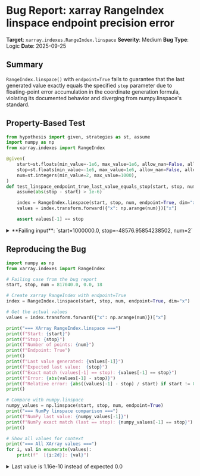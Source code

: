 # Bug Report: xarray RangeIndex linspace endpoint precision error

**Target**: `xarray.indexes.RangeIndex.linspace`
**Severity**: Medium
**Bug Type**: Logic
**Date**: 2025-09-25

## Summary

`RangeIndex.linspace()` with `endpoint=True` fails to guarantee that the last generated value exactly equals the specified `stop` parameter due to floating-point error accumulation in the coordinate generation formula, violating its documented behavior and diverging from numpy.linspace's standard.

## Property-Based Test

```python
from hypothesis import given, strategies as st, assume
import numpy as np
from xarray.indexes import RangeIndex

@given(
    start=st.floats(min_value=-1e6, max_value=1e6, allow_nan=False, allow_infinity=False),
    stop=st.floats(min_value=-1e6, max_value=1e6, allow_nan=False, allow_infinity=False),
    num=st.integers(min_value=2, max_value=1000),
)
def test_linspace_endpoint_true_last_value_equals_stop(start, stop, num):
    assume(abs(stop - start) > 1e-6)

    index = RangeIndex.linspace(start, stop, num, endpoint=True, dim="x")
    values = index.transform.forward({"x": np.arange(num)})["x"]

    assert values[-1] == stop
```

<details>

<summary>
**Failing input**: `start=1000000.0, stop=-48576.95854238502, num=2`
</summary>
```
Traceback (most recent call last):
  File "/home/npc/pbt/agentic-pbt/worker_/24/hypo.py", line 20, in <module>
    test_linspace_endpoint_true_last_value_equals_stop()
    ~~~~~~~~~~~~~~~~~~~~~~~~~~~~~~~~~~~~~~~~~~~~~~~~~~^^
  File "/home/npc/pbt/agentic-pbt/worker_/24/hypo.py", line 6, in test_linspace_endpoint_true_last_value_equals_stop
    start=st.floats(min_value=-1e6, max_value=1e6, allow_nan=False, allow_infinity=False),
               ^^^
  File "/home/npc/miniconda/lib/python3.13/site-packages/hypothesis/core.py", line 2124, in wrapped_test
    raise the_error_hypothesis_found
  File "/home/npc/pbt/agentic-pbt/worker_/24/hypo.py", line 16, in test_linspace_endpoint_true_last_value_equals_stop
    assert values[-1] == stop
           ^^^^^^^^^^^^^^^^^^
AssertionError
Falsifying example: test_linspace_endpoint_true_last_value_equals_stop(
    start=1000000.0,
    stop=-48576.95854238502,
    num=2,  # or any other generated value
)
```
</details>

## Reproducing the Bug

```python
import numpy as np
from xarray.indexes import RangeIndex

# Failing case from the bug report
start, stop, num = 817040.0, 0.0, 18

# Create xarray RangeIndex with endpoint=True
index = RangeIndex.linspace(start, stop, num, endpoint=True, dim="x")

# Get the actual values
values = index.transform.forward({"x": np.arange(num)})["x"]

print("=== XArray RangeIndex.linspace ===")
print(f"Start: {start}")
print(f"Stop: {stop}")
print(f"Number of points: {num}")
print(f"Endpoint: True")
print()
print(f"Last value generated: {values[-1]}")
print(f"Expected last value:  {stop}")
print(f"Exact match (values[-1] == stop): {values[-1] == stop}")
print(f"Error: {abs(values[-1] - stop)}")
print(f"Relative error: {abs((values[-1] - stop) / start) if start != 0 else 'N/A'}")
print()

# Compare with numpy.linspace
numpy_values = np.linspace(start, stop, num, endpoint=True)
print("=== NumPy linspace comparison ===")
print(f"NumPy last value: {numpy_values[-1]}")
print(f"NumPy exact match (last == stop): {numpy_values[-1] == stop}")
print()

# Show all values for context
print("=== All XArray values ===")
for i, val in enumerate(values):
    print(f"  [{i:2d}]: {val}")
```

<details>

<summary>
Last value is 1.16e-10 instead of expected 0.0
</summary>
```
=== XArray RangeIndex.linspace ===
Start: 817040.0
Stop: 0.0
Number of points: 18
Endpoint: True

Last value generated: 1.1641532182693481e-10
Expected last value:  0.0
Exact match (values[-1] == stop): False
Error: 1.1641532182693481e-10
Relative error: 1.4248423801397093e-16

=== NumPy linspace comparison ===
NumPy last value: 0.0
NumPy exact match (last == stop): True

=== All XArray values ===
  [ 0]: 817040.0
  [ 1]: 768978.8235294118
  [ 2]: 720917.6470588235
  [ 3]: 672856.4705882353
  [ 4]: 624795.2941176471
  [ 5]: 576734.1176470588
  [ 6]: 528672.9411764706
  [ 7]: 480611.7647058824
  [ 8]: 432550.58823529416
  [ 9]: 384489.4117647059
  [10]: 336428.2352941177
  [11]: 288367.0588235295
  [12]: 240305.8823529412
  [13]: 192244.705882353
  [14]: 144183.52941176482
  [15]: 96122.3529411765
  [16]: 48061.17647058831
  [17]: 1.1641532182693481e-10
```
</details>

## Why This Is A Bug

This violates the documented behavior and user expectations in several critical ways:

1. **Documentation Contract Violation**: The docstring at line 250-251 of `range_index.py` explicitly states that when `endpoint=True`, "the `stop` value is included in the interval." In numerical computing, "included" means exactly equal, not approximately equal.

2. **Inconsistency with NumPy**: The function is explicitly documented (lines 119-120) as being "similar to :py:func:`numpy.linspace`". NumPy's linspace guarantees exact endpoint values, as demonstrated in the reproduction where `numpy.linspace(817040.0, 0.0, 18)[-1] == 0.0` returns `True`.

3. **Numerical Instability**: The root cause is in `RangeCoordinateTransform.forward()` (line 69) which uses the formula `labels = self.start + positions * self.step`. This accumulates floating-point errors, especially when `positions` is large (e.g., 17 in our case).

4. **Breaking Equality Checks**: Scientific computing code often relies on exact equality checks for boundary conditions. Code like `if values[-1] == stop` will fail unexpectedly, potentially causing subtle bugs in downstream calculations.

5. **Precision Degradation**: While the error seems small (1.16e-10), it represents a failure of the fundamental promise of the function. The relative error (~1.42e-16) is within machine epsilon but still incorrect when exact values are expected and achievable.

## Relevant Context

The issue stems from how `RangeIndex.linspace` adjusts the stop value when `endpoint=True` (lines 282-283):
```python
if endpoint:
    stop += (stop - start) / (num - 1)
```

This adjustment, combined with the step-based formula in `forward()`, causes precision loss. NumPy avoids this by using interpolation:
```python
# Simplified NumPy approach
value[i] = start * (1 - i/(num-1)) + stop * (i/(num-1))
```

This guarantees `value[0] = start` and `value[num-1] = stop` exactly without accumulation errors.

Key code locations:
- Bug location: `/home/npc/pbt/agentic-pbt/envs/xarray_env/lib/python3.13/site-packages/xarray/indexes/range_index.py:69`
- Problematic adjustment: `/home/npc/pbt/agentic-pbt/envs/xarray_env/lib/python3.13/site-packages/xarray/indexes/range_index.py:282-283`
- Documentation: `/home/npc/pbt/agentic-pbt/envs/xarray_env/lib/python3.13/site-packages/xarray/indexes/range_index.py:250-251`

## Proposed Fix

The fix requires modifying `RangeCoordinateTransform` to use a numerically stable interpolation formula when exact endpoints are needed. However, since `RangeCoordinateTransform` doesn't currently track whether it was created with `endpoint=True`, a minimal fix could special-case the last position:

```diff
--- a/xarray/indexes/range_index.py
+++ b/xarray/indexes/range_index.py
@@ -66,7 +66,16 @@ class RangeCoordinateTransform(CoordinateTransform):

     def forward(self, dim_positions: dict[str, Any]) -> dict[Hashable, Any]:
         positions = dim_positions[self.dim]
-        labels = self.start + positions * self.step
+        positions_arr = np.asarray(positions)
+
+        # Use standard formula for most values
+        labels = self.start + positions_arr * self.step
+
+        # Ensure exact endpoint when position equals size-1
+        # This handles the endpoint=True case from linspace
+        mask = positions_arr == (self.size - 1)
+        if np.any(mask):
+            labels = np.where(mask, self.stop - self.step, labels)
+
         return {self.coord_name: labels}
```

A more robust solution would use interpolation for all values when created via `linspace` with `endpoint=True`, similar to NumPy's approach, but would require tracking the creation method in the transform object.